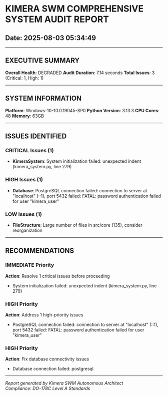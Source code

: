 # KIMERA SWM COMPREHENSIVE SYSTEM AUDIT REPORT
## Date: 2025-08-03 05:34:49

---

## EXECUTIVE SUMMARY

**Overall Health**: DEGRADED
**Audit Duration**: 7.14 seconds
**Total Issues**: 3 (Critical: 1, High: 1)

---

## SYSTEM INFORMATION

**Platform**: Windows-10-10.0.19045-SP0
**Python Version**: 3.13.3
**CPU Cores**: 48
**Memory**: 63GB

---

## ISSUES IDENTIFIED


### CRITICAL Issues (1)

- **KimeraSystem**: System initialization failed: unexpected indent (kimera_system.py, line 279)

### HIGH Issues (1)

- **Database**: PostgreSQL connection failed: connection to server at "localhost" (::1), port 5432 failed: FATAL:  password authentication failed for user "kimera_user"


### LOW Issues (1)

- **FileStructure**: Large number of files in src/core (135), consider reorganization

---

## RECOMMENDATIONS

### IMMEDIATE Priority
**Action**: Resolve 1 critical issues before proceeding

- System initialization failed: unexpected indent (kimera_system.py, line 279)

### HIGH Priority
**Action**: Address 1 high-priority issues

- PostgreSQL connection failed: connection to server at "localhost" (::1), port 5432 failed: FATAL:  password authentication failed for user "kimera_user"


### HIGH Priority
**Action**: Fix database connectivity issues

- Database connection failed: postgresql


---

*Report generated by Kimera SWM Autonomous Architect*  
*Compliance: DO-178C Level A Standards*